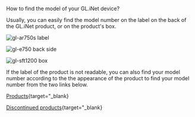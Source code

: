 How to find the model of your GL.iNet device?

Usually, you can easily find the model number on the label on the back of the GL.iNet product, or on the product's box.

![gl-ar750s label](https://static.gl-inet.com/docs/router/en/3/tutorials/how_to_find_model/gl-ar750s-label.png)

![gl-e750 back side](https://static.gl-inet.com/docs/router/en/3/tutorials/how_to_find_model/gl-e750-back-side.png)

![gl-sft1200 box](https://static.gl-inet.com/docs/router/en/3/tutorials/how_to_find_model/gl-sft1200-box.png)

If the label of the product is not readable, you can also find your model number according to the
the appearance of the product to find your model number from the two links below.

[Products](https://www.gl-inet.com/products/){target="_blank}

[Discontinued products](https://www.gl-inet.com/products/discontinued/){target="_blank}
